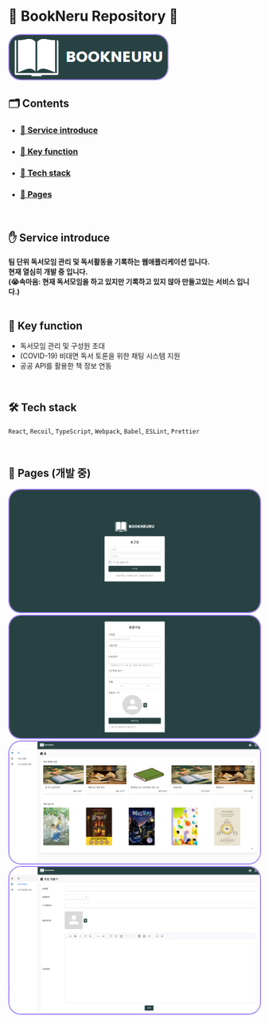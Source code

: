 # <b>📖 BookNeru Repository 📖</b>

<img src="public/img/logo.png" style="border:2px solid #9F81F7; border-radius:25px;">

## <b> 🗂️ Contents </b>

- ### <b> <a href="#0">🔗 Service introduce </a> </b>
- ### <b> <a href="#1">🔗 Key function </a> </b>
- ### <b> <a href="#2">🔗 Tech stack </a> </b>
- ### <b> <a href="#3">🔗 Pages </a> </b>

<br />
<h2 id="0">
  <b>✋ Service introduce</b>
</h2>
<b>팀 단위 독서모임 관리 및 독서활동을 기록하는 웹애플리케이션 입니다.</b><br />
<b>현재 열심히 개발 중 입니다.</b><br />
<b>(😭속마음: 현재 독서모임을 하고 있지만 기록하고 있지 않아 만들고있는 서비스 입니다.)</b><br />

<br />
<h2 id="1">
  <b>🔑 Key function</b>
</h2>

- 독서모임 관리 및 구성원 초대
- (COVID-19) 비대면 독서 토론을 위한 채팅 시스템 지원
- 공공 API를 활용한 책 정보 연동

<br />
<h2 id="2">
  <b>🛠 Tech stack</b>
</h2>

`React`, `Recoil`, `TypeScript`, `Webpack`, `Babel`, `ESLint`, `Prettier`

<br />
<h2 id="3">
  <b>📸 Pages (개발 중)</b>
</h2>

<img src="public/img/pages/login.png" style="border:2px solid #9F81F7; border-radius:25px;">
<img src="public/img/pages/signup.png" style="border:2px solid #9F81F7; border-radius:25px;">
<img src="public/img/pages/home.png" style="border:2px solid #9F81F7; border-radius:25px;">
<img src="public/img/pages/metting_create.png" style="border:2px solid #9F81F7; border-radius:25px;">
